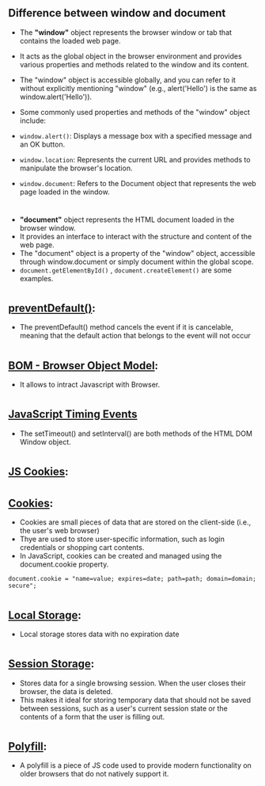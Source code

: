 #
## Difference between window and document
* The **"window"** object represents the browser window or tab that contains the loaded web page. 
* It acts as the global object in the browser environment and provides various properties and methods related to the window and its content.
*  The "window" object is accessible globally, and you can refer to it without explicitly mentioning "window" (e.g., alert('Hello') is the same as window.alert('Hello')).
* Some commonly used properties and methods of the "window" object include:

* `window.alert()`: Displays a message box with a specified message and an OK button.
* `window.location`: Represents the current URL and provides methods to manipulate the browser's location.
* `window.document`: Refers to the Document object that represents the web page loaded in the window.
#
* **"document"** object represents the HTML document loaded in the browser window. 
* It provides an interface to interact with the structure and content of the web page. 
* The "document" object is a property of the "window" object, accessible through window.document or simply document within the global scope.
* `document.getElementById()` , `document.createElement()` are some examples.

#
##  [preventDefault()](https://www.w3schools.com/jsref/event_preventdefault.asp#:~:text=The%20preventDefault()%20method%20cancels,link%20from%20following%20the%20URL):
* The preventDefault() method cancels the event if it is cancelable, meaning that the default action that belongs to the event will not occur



#
## [BOM -  Browser Object Model](https://www.w3schools.com/js/js_window.asp):
* It allows to intract Javascript with Browser.

#
## [JavaScript Timing Events](https://www.w3schools.com/js/js_timing.asp)
*  The setTimeout() and setInterval() are both methods of the HTML DOM Window object.

#
## [JS Cookies](https://www.w3schools.com/js/js_cookies.asp):


#
## [Cookies](https://developer.mozilla.org/en-US/docs/Web/HTTP/Cookies):
* Cookies are small pieces of data that are stored on the client-side (i.e., the user's web browser) 
* Thye are used to store user-specific information, such as login credentials or shopping cart contents.
* In JavaScript, cookies can be created and managed using the document.cookie property. 
```
document.cookie = "name=value; expires=date; path=path; domain=domain; secure";

```
#
## [Local Storage](https://developer.mozilla.org/en-US/docs/Mozilla/Add-ons/WebExtensions/API/storage/local):
* Local storage stores data with no expiration date

#
## [Session Storage](https://developer.mozilla.org/en-US/docs/Web/API/Window/sessionStorage):
* Stores data for a single browsing session. When the user closes their browser, the data is deleted.
*  This makes it ideal for storing temporary data that should not be saved between sessions, such as a user's current session state or the contents of a form that the user is filling out. 


#
## [Polyfill](https://developer.mozilla.org/en-US/docs/Glossary/Polyfill):
* A polyfill is a piece of JS code used to provide modern functionality on older browsers that do not natively support it. 
